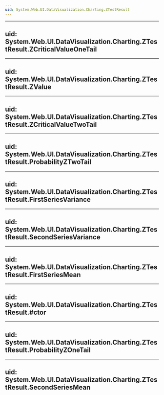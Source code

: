 ```yaml
---
uid: System.Web.UI.DataVisualization.Charting.ZTestResult
---
```


---
uid: System.Web.UI.DataVisualization.Charting.ZTestResult.ZCriticalValueOneTail
---

---
uid: System.Web.UI.DataVisualization.Charting.ZTestResult.ZValue
---

---
uid: System.Web.UI.DataVisualization.Charting.ZTestResult.ZCriticalValueTwoTail
---

---
uid: System.Web.UI.DataVisualization.Charting.ZTestResult.ProbabilityZTwoTail
---

---
uid: System.Web.UI.DataVisualization.Charting.ZTestResult.FirstSeriesVariance
---

---
uid: System.Web.UI.DataVisualization.Charting.ZTestResult.SecondSeriesVariance
---

---
uid: System.Web.UI.DataVisualization.Charting.ZTestResult.FirstSeriesMean
---

---
uid: System.Web.UI.DataVisualization.Charting.ZTestResult.#ctor
---

---
uid: System.Web.UI.DataVisualization.Charting.ZTestResult.ProbabilityZOneTail
---

---
uid: System.Web.UI.DataVisualization.Charting.ZTestResult.SecondSeriesMean
---
